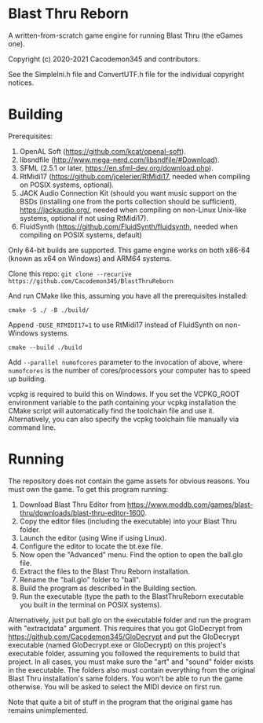 # Blast Thru Reborn

A written-from-scratch game engine for running Blast Thru (the eGames one).

Copyright (c) 2020-2021 Cacodemon345 and contributors.

See the SimpleIni.h file and ConvertUTF.h file for the individual copyright notices.

# Building
Prerequisites:
1. OpenAL Soft (https://github.com/kcat/openal-soft).
2. libsndfile (http://www.mega-nerd.com/libsndfile/#Download).
3. SFML (2.5.1 or later, https://en.sfml-dev.org/download.php).
4. RtMidi17 (https://github.com/jcelerier/RtMidi17, needed when compiling on POSIX systems, optional).
5. JACK Audio Connection Kit (should you want music support on the BSDs (installing one from the ports collection should be sufficient), https://jackaudio.org/, needed when compiling on non-Linux Unix-like systems, optional if not using RtMidi17).
6. FluidSynth (https://github.com/FluidSynth/fluidsynth, needed when compiling on POSIX systems, default)

Only 64-bit builds are supported. This game engine works on both x86-64 (known as x64 on Windows) and ARM64 systems.

Clone this repo:
```git clone --recurive https://github.com/Cacodemon345/BlastThruReborn```

And run CMake like this, assuming you have all the prerequisites installed:

```cmake -S ./ -B ./build/```

Append `-DUSE_RTMIDI17=1` to use RtMidi17 instead of FluidSynth on non-Windows systems.

```cmake --build ./build```

Add `--parallel numofcores` parameter to the invocation of above, where `numofcores` is the number of cores/processors your computer has to speed up building.

vcpkg is required to build this on Windows. If you set the VCPKG_ROOT environment variable to the path containing your vcpkg installation the CMake script will automatically find the toolchain file and use it. Alternatively, you can also specify the vcpkg toolchain file manually via command line.

# Running
The repository does not contain the game assets for obvious reasons. You must own the game. To get this program running:
1. Download Blast Thru Editor from https://www.moddb.com/games/blast-thru/downloads/blast-thru-editor-1600.
2. Copy the editor files (including the executable) into your Blast Thru folder.
3. Launch the editor (using Wine if using Linux).
4. Configure the editor to locate the bt.exe file.
5. Now open the "Advanced" menu. Find the option to open the ball.glo file.
6. Extract the files to the Blast Thru Reborn installation.
7. Rename the "ball.glo" folder to "ball".
8. Build the program as described in the Building section.
9. Run the executable (type the path to the BlastThruReborn executable you built in the terminal on POSIX systems).

Alternatively, just put ball.glo on the executable folder and run the program with "extractdata" argument. This requires that you got GloDecrypt from https://github.com/Cacodemon345/GloDecrypt and put the GloDecrypt executable (named GloDecrypt.exe or GloDecrypt) on this project's executable folder, assuming you followed the requirements to build that project.
In all cases, you must make sure the "art" and "sound" folder exists in the executable. The folders also must contain everything from the original Blast Thru installation's same folders. You won't be able to run the game otherwise.
You will be asked to select the MIDI device on first run.

Note that quite a bit of stuff in the program that the original game has remains unimplemented.